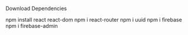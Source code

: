 Download Dependencies

npm install react react-dom
npm i react-router
npm i uuid
npm i firebase
npm i firebase-admin
